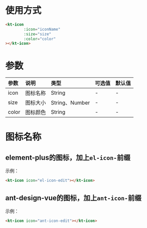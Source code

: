 # 使用方式
```html
<kt-icon 
        :icon="iconName" 
        :size="size"
        :color="color"
></kt-icon>
```
# 参数
| 参数    | 说明 | 类型            | 可选值 | 默认值 |
|:------| :--- |:--------------| :--- | :--- |
| icon  | 图标名称 | String        | - | - |
| size  | 图标大小 | String、Number | - | - |
| color | 图标颜色 | String        | - | - |

# 图标名称
## element-plus的图标，加上`el-icon-`前缀
示例：
```html
<kt-icon icon="el-icon-edit"></kt-icon>
```
## ant-design-vue的图标，加上`ant-icon-`前缀
示例：
```html
<kt-icon icon="ant-icon-edit"></kt-icon>
```